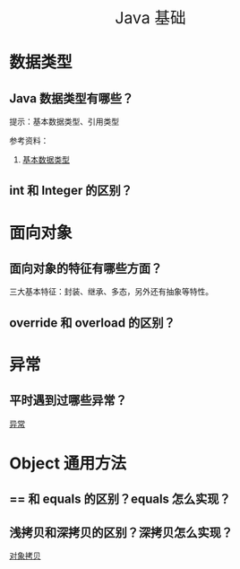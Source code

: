 
<div align="center" style="font-size:2em">Java 基础</div>

# 数据类型

## Java 数据类型有哪些？

提示：基本数据类型、引用类型

参考资料：

1. [基本数据类型](https://cyc2018.github.io/CS-Notes/#/notes/Java%20%E5%9F%BA%E7%A1%80?id=%e5%9f%ba%e6%9c%ac%e7%b1%bb%e5%9e%8b)

## int 和 Integer 的区别？

# 面向对象

## 面向对象的特征有哪些方面？

三大基本特征：封装、继承、多态，另外还有抽象等特性。

## override 和  overload 的区别？

# 异常

## 平时遇到过哪些异常？

[异常](questions/dev/java/articles/异常.md)

# Object 通用方法

## == 和 equals 的区别？equals 怎么实现？



## 浅拷贝和深拷贝的区别？深拷贝怎么实现？

[对象拷贝](questions/dev/java/articles/对象拷贝.md)